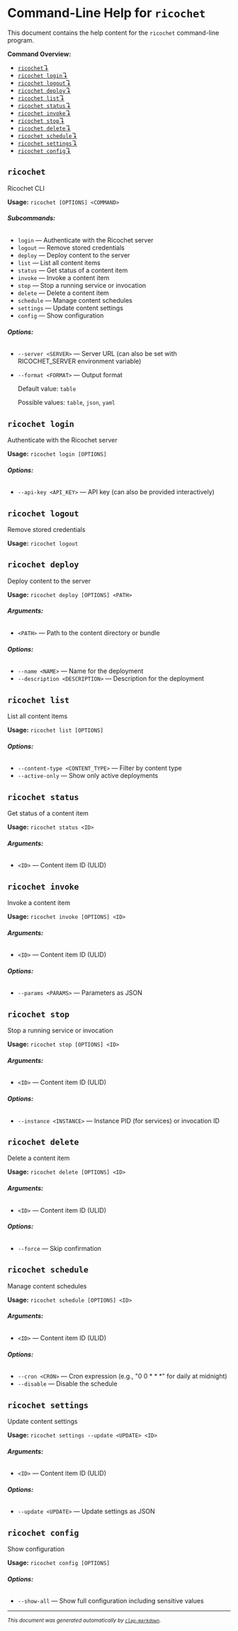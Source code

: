 # Command-Line Help for `ricochet`

This document contains the help content for the `ricochet` command-line program.

**Command Overview:**

* [`ricochet`↴](#ricochet)
* [`ricochet login`↴](#ricochet-login)
* [`ricochet logout`↴](#ricochet-logout)
* [`ricochet deploy`↴](#ricochet-deploy)
* [`ricochet list`↴](#ricochet-list)
* [`ricochet status`↴](#ricochet-status)
* [`ricochet invoke`↴](#ricochet-invoke)
* [`ricochet stop`↴](#ricochet-stop)
* [`ricochet delete`↴](#ricochet-delete)
* [`ricochet schedule`↴](#ricochet-schedule)
* [`ricochet settings`↴](#ricochet-settings)
* [`ricochet config`↴](#ricochet-config)

## `ricochet`

Ricochet CLI

**Usage:** `ricochet [OPTIONS] <COMMAND>`

###### **Subcommands:**

* `login` — Authenticate with the Ricochet server
* `logout` — Remove stored credentials
* `deploy` — Deploy content to the server
* `list` — List all content items
* `status` — Get status of a content item
* `invoke` — Invoke a content item
* `stop` — Stop a running service or invocation
* `delete` — Delete a content item
* `schedule` — Manage content schedules
* `settings` — Update content settings
* `config` — Show configuration

###### **Options:**

* `--server <SERVER>` — Server URL (can also be set with RICOCHET_SERVER environment variable)
* `--format <FORMAT>` — Output format

  Default value: `table`

  Possible values: `table`, `json`, `yaml`




## `ricochet login`

Authenticate with the Ricochet server

**Usage:** `ricochet login [OPTIONS]`

###### **Options:**

* `--api-key <API_KEY>` — API key (can also be provided interactively)



## `ricochet logout`

Remove stored credentials

**Usage:** `ricochet logout`



## `ricochet deploy`

Deploy content to the server

**Usage:** `ricochet deploy [OPTIONS] <PATH>`

###### **Arguments:**

* `<PATH>` — Path to the content directory or bundle

###### **Options:**

* `--name <NAME>` — Name for the deployment
* `--description <DESCRIPTION>` — Description for the deployment



## `ricochet list`

List all content items

**Usage:** `ricochet list [OPTIONS]`

###### **Options:**

* `--content-type <CONTENT_TYPE>` — Filter by content type
* `--active-only` — Show only active deployments



## `ricochet status`

Get status of a content item

**Usage:** `ricochet status <ID>`

###### **Arguments:**

* `<ID>` — Content item ID (ULID)



## `ricochet invoke`

Invoke a content item

**Usage:** `ricochet invoke [OPTIONS] <ID>`

###### **Arguments:**

* `<ID>` — Content item ID (ULID)

###### **Options:**

* `--params <PARAMS>` — Parameters as JSON



## `ricochet stop`

Stop a running service or invocation

**Usage:** `ricochet stop [OPTIONS] <ID>`

###### **Arguments:**

* `<ID>` — Content item ID (ULID)

###### **Options:**

* `--instance <INSTANCE>` — Instance PID (for services) or invocation ID



## `ricochet delete`

Delete a content item

**Usage:** `ricochet delete [OPTIONS] <ID>`

###### **Arguments:**

* `<ID>` — Content item ID (ULID)

###### **Options:**

* `--force` — Skip confirmation



## `ricochet schedule`

Manage content schedules

**Usage:** `ricochet schedule [OPTIONS] <ID>`

###### **Arguments:**

* `<ID>` — Content item ID (ULID)

###### **Options:**

* `--cron <CRON>` — Cron expression (e.g., "0 0 * * *" for daily at midnight)
* `--disable` — Disable the schedule



## `ricochet settings`

Update content settings

**Usage:** `ricochet settings --update <UPDATE> <ID>`

###### **Arguments:**

* `<ID>` — Content item ID (ULID)

###### **Options:**

* `--update <UPDATE>` — Update settings as JSON



## `ricochet config`

Show configuration

**Usage:** `ricochet config [OPTIONS]`

###### **Options:**

* `--show-all` — Show full configuration including sensitive values



<hr/>

<small><i>
    This document was generated automatically by
    <a href="https://crates.io/crates/clap-markdown"><code>clap-markdown</code></a>.
</i></small>

